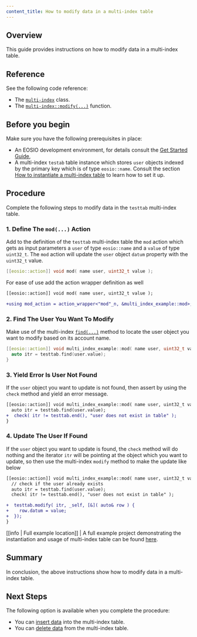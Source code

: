 ```yaml
---
content_title: How to modify data in a multi-index table
---
```


## Overview

This guide provides instructions on how to modify data in a multi-index table.

## Reference

See the following code reference:

* The [`multi-index`](../../classeosio_1_1multi__index) class.
* The [`multi-index::modify(...)`](../../group__multiindex/#function-modify) function.

## Before you begin

Make sure you have the following prerequisites in place:

* An EOSIO development environment, for details consult the [Get Started Guide](https://developers.eos.io/welcome/latest/getting-started-guide/index),
* A multi-index `testab` table instance which stores `user` objects indexed by the primary key which is of type `eosio::name`. Consult the section [How to instantiate a multi-index table](./how-to-instantiate-a-multi-index-table) to learn how to set it up.

## Procedure

Complete the following steps to modify data in the `testtab` multi-index table.

### 1. Define The `mod(...)` Action

Add to the definition of the `testtab` multi-index table the `mod` action which gets as input parameters a `user` of type `eosio::name` and a `value` of type `uint32_t`. The `mod` action will update the `user` object `datum` property with the `uint32_t` value.

```cpp
[[eosio::action]] void mod( name user, uint32_t value );
```

For ease of use add the action wrapper definition as well

```diff
[[eosio::action]] void mod( name user, uint32_t value );

+using mod_action = action_wrapper<"mod"_n, &multi_index_example::mod>;
```

### 2. Find The User You Want To Modify

Make use of the multi-index [`find(...)`](../../group__multiindex#function-find) method to locate the user object you want to modify based on its account name.

```cpp
[[eosio::action]] void multi_index_example::mod( name user, uint32_t value ) {
  auto itr = testtab.find(user.value);
}
```

### 3. Yield Error Is User Not Found

If the `user` object you want to update is not found, then assert by using the `check` method and yield an error message.

```diff
[[eosio::action]] void multi_index_example::mod( name user, uint32_t value ) {
  auto itr = testtab.find(user.value);
+  check( itr != testtab.end(), "user does not exist in table" );
}
```

### 4. Update The User If Found

If the `user` object you want to update is found, the `check` method will do nothing and the iterator `itr` will be pointing at the object which you want to update, so then use the multi-index `modify` method to make the update like below

```diff
[[eosio::action]] void multi_index_example::mod( name user, uint32_t value ) {
  // check if the user already exists
  auto itr = testtab.find(user.value);
  check( itr != testtab.end(), "user does not exist in table" );

+  testtab.modify( itr, _self, [&]( auto& row ) {
+    row.datum = value;
+  });
}
```

[[info | Full example location]]
| A full example project demonstrating the instantiation and usage of multi-index table can be found [here](https://github.com/EOSIO/eosio.cdt/tree/master/examples/multi_index_example).

## Summary

In conclusion, the above instructions show how to modify data in a multi-index table.

## Next Steps

The following option is available when you complete the procedure:

* You can [insert data](./how-to-insert-data-into-a-multi-index-table) into the multi-index table.
* You can [delete data](./how-to-delete-data-from-a-multi-index-table) from the multi-index table.
